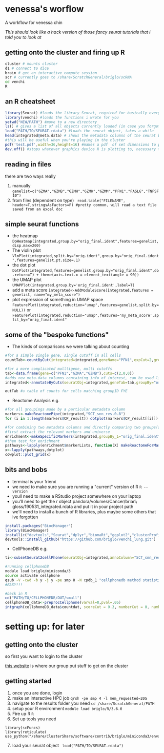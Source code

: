# venessa's worflow
A workflow for venessa chin

*This should look like a hack version of those fancy seurat tutorials that i told you to look at*

## getting onto the cluster and firing up R
```bash
cluster # mounts cluster
d1 # connect to dice
brain # get an interactive compute session
scr # currently goes to /share/ScratchGeneral/briglo/scRNA
cd venchi
R
```

## an R cheatsheet
```R
library(Seurat) #loads the library Seurat, required for basically everything
library(venchi) #loads the functions i wrote for you
setwd("NEW/PATH") #move to a new directory
ls() # gives a list of all objects currently loaded (in case you forgot what name it was)
load("PATH/TO/SEURAT.rdata") #loads the seurat object, takes a while
head(integrated@meta.data) # shows the metadata columns of the seurat bject you can group by
#this will be useful when you're playing in the cluster
pdf('test.pdf',width=36,height=16) #makes a pdf  of set dimensions to plot into, good if hard to see...
dev.off() #stops whatever graphics device R is plotting to, necessary to view pdfs
```

## reading in files
there are two ways really
1) manually `genelist=c("GZMA","GZMB","GZMH","GZMK","GZMM","PFN1","FASLG","TNFSF10")`
2) from files (dependent on type) ` read.table("FILENAME", header=T,stringsAsFactors=F) #pretty common, will read a text file saved from an excel doc`

## simple seurat  functions
* the heatmap `DoHeatmap(integrated,group.by="orig_final.ident",features=genelist,disp.max=200)`
* The violin plot `VlnPlot(integrated,split.by="orig.ident",group.by="orig_final.ident",features=genelist,pt.size=.1)`
* the dot plot `DotPlot(integrated,features=genelist,group.by="orig_final.ident",do.return=T) + theme(axis.text.x = element_text(angle = 90))`
* the UMAP plot `UMAPPlot(integrated,group.by='orig_final.ident',label=T)`
* add a meta score `integrated<-AddModuleScore(integrated,features = genelist, name="my_meta_score")`
* plot expression of something in UMAP space `FeaturePlot(integrated,reduction="umap",features=genelist,split.by=NULL))` or `FeaturePlot(integrated,reduction="umap",features='my_meta_score',split_by="orig_final.ident"`

## some of the "bespoke functions"

* The kinds of comparisons we were talking about counting
```R
#for a simple single gene, single cutoff in all cells
countTab<-countByCut(integrated=integrated,geneName="PFN1",expCut=2,groupBy="orig_final.ident",splitBy="orig.ident")

#for a more complicated mulltigene, multi cutoffs
tab<-data.frame(gene=c("PFN1","GZMA","GZMB"),cuts=c(2,0,0))
#adds new meta.data columns containing info of interest, can be used like below in Reactome Analysis
integrated<-annotateByCuts(seuratObj=integrated,geneTab=tab,groupBy="orig_final.ident",groupID="CD8",splitBy="orig.ident")

outTab #a table of counts for cells matching groupID FYE
```


* Reactome Analysis e.g.
```R
#for all groupings made by a particular metadata column
markers<-makeReactomePipe(integrated,"SCT_snn_res.0.8")
for (i in 1:length(markers$CP_result)) dotplot(markers$CP_result[[i]]) + ggtitle(names(markers$CP_result)[i])

#for combining two metadata columns and directly comparing two groups(split by experiment)
#first extract the relevant markers and universe
enrichment<-makeSpecificMarkers(integrated,groupBy_1="orig_final.ident",groupID_1="Cancer_2",groupBy_2="PFN1_GZMA_GZMB",groupID_2=c("hi_low_low","low_low_low"),splitBy="orig.ident",splitID=NULL)
#then test for enrichment
pathways<-lapply(enrichment$markerLists, function(X) makeReactomeForMarkers(X,enrichment$hasEntrez))
x<-lapply(pathways,dotplot)
cowplot::plot_grid(x)

```



## bits and bobs
* terminal is your friend 
* we need to make sure you are running a "current" version of R `R --version`
* youll need to make a RStudio project somewhere on your laptop
* you'll need to get the r object pandora/volumes/Cancer/brian\ gloss/190531_integrated.rdata and put it in your project path
* we'll need to install a bunch of R libraries, plus maybe some others that ive forgotten
```R
install.packages("BiocManager")
library(BiocManager)
install(c("devtools","Seurat","dplyr","biomaRt","ggplot2","clusterProfiler","ReactomePA","igraph","cowplot"))
devtools::install_github("https://github.com/briglo/venchi_lung.git")
```


* CellPhoneDB e.g.
```R
ti<-subsetSeurat2cellPhone(seuratObj=integrated,annoColumn="SCT_snn_res.0.15",no.cells=50,prefix="small")
```
```bash 
#running cellphoneDB
module load briglo/miniconda/3
source activate cellphone
qsub -V -cwd -b y -j y -pe smp 8 -N cpdb_1 "cellphonedb method statistical_analysis small_meta.txt small_counts.txt --project-name small --threshold 10 --threads 8"
#EASY!!!
```
```R
#back in R
cd("PATH/TO/CELLPHONEDB/OUT/small")
cellphoneDB_data<-preprocCellphone(varval=0,pval=.05)
intgraph(cellphoneDB_data$countdat, scoreCut = 0.3, numberCut = 0, numberSplit = 35)
```




# setting up: for later
## getting onto the cluster
so first you want to login to the cluster

[this website](https://intranet.gimr.garvan.org.au/display/PG/Wolfpack+SGE+Cheat+Sheet) is where our group put stuff to get on the cluster


## getting started
1) once you are done, login
2) make an interactive HPC job `qrsh -pe smp 4 -l mem_requested=20G`
3) navigate to the results folder you need `cd /share/ScratchGeneral/PATH`
4) setup your R environment `module load briglo/R/3.6.0`
5) Fire up R `R`
6) Set up tools you need
``` library(Seurat)
library(scFuncs) 
library(reticulate)
use_python("/share/ClusterShare/software/contrib/briglo/miniconda3/envs/magic/bin/python")
```
7) load your seurat object ` load("PATH/TO/SEURAT.rdata")`